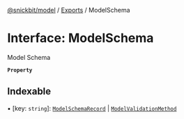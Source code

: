 [@snickbit/model](../README.md) / [Exports](../modules.md) / ModelSchema

# Interface: ModelSchema

Model Schema

**`Property`**

## Indexable

▪ [key: `string`]: [`ModelSchemaRecord`](ModelSchemaRecord.md) \| [`ModelValidationMethod`](../modules.md#modelvalidationmethod)
